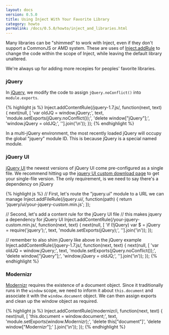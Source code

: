 ```yaml
---
layout: docs
version: 0.5.0
title: Using Inject With Your Favorite Library
category: howto
permalink: /docs/0.5.0/howto/inject_and_libraries.html
---
```


Many libraries can be "shimmed" to work with Inject, even if they don't support a CommonJS or AMD system. These are uses of [Inject.addRule](/docs/0.5.0/api/inject.addrule.html) to change the code within the scope of Inject, while leaving the default library unaltered.

We're always up for adding more recepies for peoples' favorite libraries.

### jQuery

In [jQuery](http://jquery.com/), we modify the code to assign `jQuery.noConflict()` into `module.exports`.

{% highlight js %}
Inject.addContentRule(/jquery-1\.7\.js/, function(next, text) {
  next(null, [
    'var oldJQ = window.jQuery;',
    text,
    'module.setExports(jQuery.noConflict());',
    'delete window["jQuery"];',
    'window.jQuery = oldJQ;',
  ''].join('\n'));
});
{% endhighlight %}

In a multi-jQuery environment, the most recently loaded jQuery will occupy the global "jquery" module ID. This is because jQuery is a special named module.

### jQuery UI

[jQuery UI](http://jqueryui.com/) the newest versions of jQuery UI come pre-configured as a single file. We recommend hitting up the [jquery UI custom download page](http://jqueryui.com/download/) to get your single-file version. The only requirement, is we need to say there's a dependency on jQuery

{% highlight js %}
// First, let's route the "jquery.ui" module to a URL we can manage
Inject.addFileRule(/jquery\.ui/, function(path) {
  return 'jquery/ui/your-jquery-custom.min.js';
});

// Second, let's add a content rule for the jQuery UI file
// this makes jquery a dependency for jQuery UI
Inject.addContentRule(/your-jquery-custom\.min\.js/, function(next, text) {
  next(null, [
    'if (!jQuery) var $ = jQuery = require(\'jquery\');',
    text,
    'module.setExports(jQuery);',
  ''].join('\n'));
});

// remember to also shim jQuery like above in the jQuery example
Inject.addContentRule(/jquery-1\.7\.js/, function(next, text) {
  next(null, [
    'var oldJQ = window.jQuery;',
    text,
    'module.setExports(jQuery.noConflict());',
    'delete window["jQuery"];',
    'window.jQuery = oldJQ;',
  ''].join('\n'));
});
{% endhighlight %}

### Modernizr

[Modernizr](http://modernizr.com/) requires the existence of a document object. Since it traditionally runs in the `window` scope, we need to inform it about `this.document` and associate it with the `window.document` object. We can then assign exports and clean up the window object as required.

{% highlight js %}
Inject.addContentRule(/modernizr/i, function(next, text) {
  next(null, [
    'this.document = window.document;',
    text,
    'module.setExports(window.Modernizr);',
    'delete this["document"]',
    'delete window["Modernizr"];'
  ].join('\n'));
});
{% endhighlight %}


